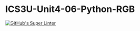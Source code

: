 # ICS3U-Unit4-06-Python-RGB

[![GitHub's Super Linter](https://github.com/dbcalitis/ICS3U-Unit4-06-Python-RGB/workflows/GitHub's%20Super%20Linter/badge.svg)](https://github.com/dbcalitis/ICS3U-Unit4-06-Python-RGB/actions)

